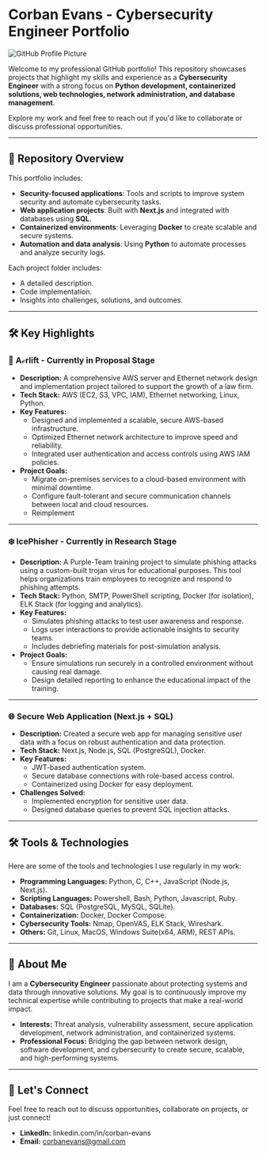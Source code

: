 # Corban Evans - Cybersecurity Engineer Portfolio

![GitHub Profile Picture](https://github.com/user-attachments/assets/e61d0bbf-5c22-49ca-a7fd-c4227fc51c8c)

Welcome to my professional GitHub portfolio! This repository showcases projects that highlight my skills and experience as a **Cybersecurity Engineer** with a strong focus on **Python development, containerized solutions, web technologies, network administration, and database management**. 

Explore my work and feel free to reach out if you'd like to collaborate or discuss professional opportunities.

---

## 📂 Repository Overview

This portfolio includes:
- **Security-focused applications**: Tools and scripts to improve system security and automate cybersecurity tasks.
- **Web application projects**: Built with **Next.js** and integrated with databases using **SQL**.
- **Containerized environments**: Leveraging **Docker** to create scalable and secure systems.
- **Automation and data analysis**: Using **Python** to automate processes and analyze security logs.

Each project folder includes:
- A detailed description.
- Code implementation.
- Insights into challenges, solutions, and outcomes.

---

## 🛠️ Key Highlights

### 🚀 **Aℯrlift** - Currently in Proposal Stage
- **Description:** A comprehensive AWS server and Ethernet network design and implementation project tailored to support the growth of a law firm.  
- **Tech Stack:** AWS (EC2, S3, VPC, IAM), Ethernet networking, Linux, Python.  
- **Key Features:**
  - Designed and implemented a scalable, secure AWS-based infrastructure.
  - Optimized Ethernet network architecture to improve speed and reliability.
  - Integrated user authentication and access controls using AWS IAM policies.
- **Project Goals:**
  - Migrate on-premises services to a cloud-based environment with minimal downtime.
  - Configure fault-tolerant and secure communication channels between local and cloud resources.
  - Reimplement 

---

### ❄️ **IcePhisher** - Currently in Research Stage
- **Description:** A Purple-Team training project to simulate phishing attacks using a custom-built trojan virus for educational purposes. This tool helps organizations train employees to recognize and respond to phishing attempts.  
- **Tech Stack:** Python, SMTP, PowerShell scripting, Docker (for isolation), ELK Stack (for logging and analytics).  
- **Key Features:**
  - Simulates phishing attacks to test user awareness and response.
  - Logs user interactions to provide actionable insights to security teams.
  - Includes debriefing materials for post-simulation analysis.
- **Project Goals:**
  - Ensure simulations run securely in a controlled environment without causing real damage.
  - Design detailed reporting to enhance the educational impact of the training.

---

### 🌐 **Secure Web Application (Next.js + SQL)**
- **Description:** Created a secure web app for managing sensitive user data with a focus on robust authentication and data protection.
- **Tech Stack:** Next.js, Node.js, SQL (PostgreSQL), Docker.
- **Key Features:**
  - JWT-based authentication system.
  - Secure database connections with role-based access control.
  - Containerized using Docker for easy deployment.
- **Challenges Solved:**
  - Implemented encryption for sensitive user data.
  - Designed database queries to prevent SQL injection attacks.

---

## 🛠️ Tools & Technologies

Here are some of the tools and technologies I use regularly in my work:
- **Programming Languages:** Python, C, C++, JavaScript (Node.js, Next.js).
- **Scripting Languages:** Powershell, Bash, Python, Javascript, Ruby.
- **Databases:** SQL (PostgreSQL, MySQL, SQLite).
- **Containerization:** Docker, Docker Compose.
- **Cybersecurity Tools:** Nmap, OpenVAS, ELK Stack, Wireshark.
- **Others:** Git, Linux, MacOS, Windows Suite(x64, ARM), REST APIs.

---

## 🎯 About Me

I am a **Cybersecurity Engineer** passionate about protecting systems and data through innovative solutions. My goal is to continuously improve my technical expertise while contributing to projects that make a real-world impact.

- **Interests:** Threat analysis, vulnerability assessment, secure application development, network administration, and containerized systems.
- **Professional Focus:** Bridging the gap between network design, software development, and cybersecurity to create secure, scalable, and high-performing systems.

---

## 🤝 Let's Connect
Feel free to reach out to discuss opportunities, collaborate on projects, or just connect!

- **LinkedIn:** linkedin.com/in/corban-evans
- **Email:** corbanevans@gmail.com
